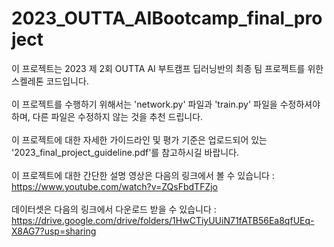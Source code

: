 # 2023_OUTTA_AIBootcamp_final_project

이 프로젝트는 2023 제 2회 OUTTA AI 부트캠프 딥러닝반의 최종 팀 프로젝트를 위한 스켈레톤 코드입니다.<br>
<br>
이 프로젝트를 수행하기 위해서는 'network.py' 파일과 'train.py' 파일을 수정하셔야 하며, 다른 파일은 수정하지 않는 것을 추천 드립니다.<br>
<br>
이 프로젝트에 대한 자세한 가이드라인 및 평가 기준은 업로드되어 있는 '2023_final_project_guideline.pdf'를 참고하시길 바랍니다.<br>
<br>
이 프로젝트에 대한 간단한 설명 영상은 다음의 링크에서 볼 수 있습니다 : https://www.youtube.com/watch?v=ZQsFbdTFZjo<br>
<br>
데이터셋은 다음의 링크에서 다운로드 받을 수 있습니다 : https://drive.google.com/drive/folders/1HwCTiyUUiN71fATB56Ea8qfUEq-X8AG7?usp=sharing
